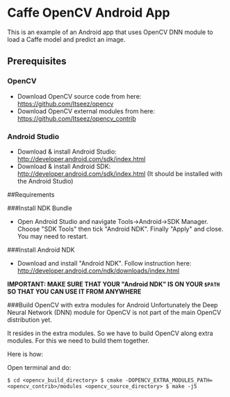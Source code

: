 # Caffe OpenCV Android App
This is an example of an Android app that uses OpenCV DNN module to load a Caffe model and predict an image.

## Prerequisites

### OpenCV
- Download OpenCV source code from here: https://github.com/Itseez/opencv
- Download OpenCV external modules from here: https://github.com/Itseez/opencv_contrib

### Android Studio
- Download & install Android Studio:  http://developer.android.com/sdk/index.html
- Download & install Android SDK:  http://developer.android.com/sdk/index.html (It should be installed with the Android Studio)

##Requirements

###Install NDK Bundle
- Open Android Studio and navigate Tools->Android->SDK Manager. Choose "SDK Tools" then tick "Android NDK". Finally "Apply" and close. You may need to restart. 


###Install Android NDK
- Download and install "Android NDK". Follow instruction here: http://developer.android.com/ndk/downloads/index.html 

**IMPORTANT: MAKE SURE THAT YOUR "Android NDK" IS ON YOUR `$PATH` SO THAT YOU CAN USE IT FROM ANYWHERE**



###Build OpenCV with extra modules for Android
Unfortunately the Deep Neural Network (DNN) module for OpenCV is not part of the main OpenCV distribution yet.

It resides in the extra modules. So we have to build OpenCV along extra modules. For this we need to build them together.

Here is how:

Open terminal and do:

``
$ cd <opencv_build_directory>
$ cmake -DOPENCV_EXTRA_MODULES_PATH=<opencv_contrib>/modules <opencv_source_directory>
$ make -j5
``


 
